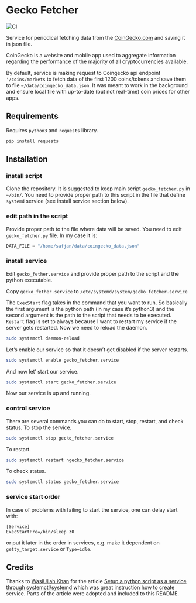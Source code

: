 # Gecko Fetcher
![CI](https://github.com/izikeros/coingecko_fetcher/actions/workflows/ci.yml/badge.svg)

Service for periodical fetching data from the [CoinGecko.com](https://www.coingecko.com/) and saving it in json file.

CoinGecko is a website and mobile app used to aggregate information regarding the performance of the majority of all cryptocurrencies available.

By default, service is making request to Coingecko api endpoint `'/coins/markets` to fetch data of the first 1200 coins/tokens and save them to file `~/data/coingecko_data.json`. It was meant to work in the background and ensure local file with up-to-date (but not real-time) coin prices for other apps.

## Requirements

Requires `python3` and `requests` library.

```sh
pip install requests
```

## Installation

### install script

Clone the repository. It is suggested to keep main script `gecko_fetcher.py` in `~/bin/`. You need to provide proper path to this script in the file that define `systemd` service (see install service section below).

### edit path in the script

Provide proper path to the file where data will be saved. You need to edit `gecko_fetcher.py` file. In my case it is:

```python
DATA_FILE = "/home/safjan/data/coingecko_data.json"
```

### install service

Edit `gecko_fether.service` and provide proper path to the script and the python executable.

Copy `gecko_fether.service` to `/etc/systemd/system/gecko_fetcher.service`

The `ExecStart` flag takes in the command that you want to run. So basically the first argument is the python path (in my case it’s python3) and the second argument is the path to the script that needs to be executed. `Restart` flag is set to always because I want to restart my service if the server gets restarted.  Now we need to reload the daemon.
```sh
sudo systemctl daemon-reload
```
Let’s enable our service so that it doesn’t get disabled if the server restarts.
```sh
sudo systemctl enable gecko_fetcher.service
```
And now let’ start our service.

```sh
sudo systemctl start gecko_fetcher.service
```
Now our service is up and running.

### control service

There are several commands you can do to start, stop, restart, and check status.
To stop the service.

```sh
sudo systemctl stop gecko_fetcher.service
```
To restart.
```sh
sudo systemctl restart ngecko_fetcher.service
```
To check status.
```sh
sudo systemctl status gecko_fetcher.service
```



### service start order

In case of problems with failing to start the service, one can delay start with: 

```
[Service]
ExecStartPre=/bin/sleep 30
```
or put it later in the order in services, e.g. make it dependent on `getty_target.service` or `Type=idle`.


## Credits

Thanks to [WasiUllah Khan](https://wasiullah-khan21.medium.com/) for the article [Setup a python script as a service through systemctl/systemd](https://medium.com/codex/setup-a-python-script-as-a-service-through-systemctl-systemd-f0cc55a42267) which was great instruction how to create service. Parts of the article were adopted and included to this README.
